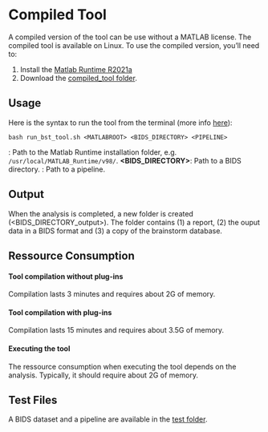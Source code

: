 # Compiled Tool
A compiled version of the tool can be use without a MATLAB license. The compiled tool is available on Linux. To use the compiled version, you’ll need to:
1. Install the [Matlab Runtime R2021a](https://www.mathworks.com/products/compiler/matlab-runtime.html)
2. Download the [compiled_tool folder](./).

## Usage
Here is the syntax to run the tool from the terminal (more info [here](https://neuroimage.usc.edu/brainstorm/Tutorials/Scripting#Without_Matlab)):

```bash run_bst_tool.sh <MATLABROOT> <BIDS_DIRECTORY> <PIPELINE>```

**<MATLABROOT>**: Path to the Matlab Runtime installation folder, e.g. ```/usr/local/MATLAB_Runtime/v98/```.
**<BIDS_DIRECTORY>**: Path to a BIDS directory.
**<PIPELINE>**: Path to a pipeline.
  
## Output
When the analysis is completed, a new folder is created (<BIDS_DIRECTORY_output>). The folder contains (1) a report, (2) the ouput data in a BIDS format and (3) a copy of the brainstorm database. 

## Ressource Consumption
#### Tool compilation without plug-ins
Compilation lasts 3 minutes and requires about 2G of memory.
#### Tool compilation with plug-ins
Compilation lasts 15 minutes and requires about 3.5G of memory.
#### Executing the tool
The ressource consumption when executing the tool depends on the analysis. Typically, it should require about 2G of memory.

## Test Files
A BIDS dataset and a pipeline are available in the [test folder](../test/).
